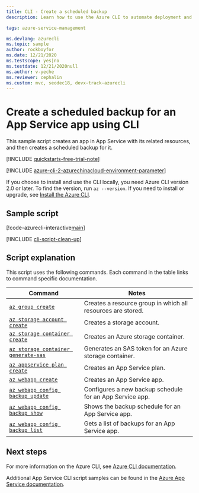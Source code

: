 ```yaml
---
title: CLI - Create a scheduled backup
description: Learn how to use the Azure CLI to automate deployment and management of your App Service app. This sample shows how to create a scheduled backup for an app.

tags: azure-service-management

ms.devlang: azurecli
ms.topic: sample
author: rockboyfor
ms.date: 12/21/2020
ms.testscope: yes|no
ms.testdate: 12/21/2020null
ms.author: v-yeche
ms.reviewer: cephalin
ms.custom: mvc, seodec18, devx-track-azurecli
---
```


# Create a scheduled backup for an App Service app using CLI

This sample script creates an app in App Service with its related resources, and then creates a scheduled backup for it. 

[!INCLUDE [quickstarts-free-trial-note](../../../includes/quickstarts-free-trial-note.md)]

[!INCLUDE [azure-cli-2-azurechinacloud-environment-parameter](../../../includes/azure-cli-2-azurechinacloud-environment-parameter.md)]

If you choose to install and use the CLI locally, you need Azure CLI version 2.0 or later. To find the version, run `az --version`. If you need to install or upgrade, see [Install the Azure CLI](https://docs.azure.cn/cli/install-azure-cli). 

## Sample script

[!code-azurecli-interactive[main](../../../cli_scripts/app-service/backup-scheduled/backup-scheduled.sh?highlight=3-7 "Create a scheduled backup for an app")]

[!INCLUDE [cli-script-clean-up](../../../includes/cli-script-clean-up.md)]

## Script explanation

This script uses the following commands. Each command in the table links to command specific documentation.

| Command | Notes |
|---|---|
| [`az group create`](https://docs.azure.cn/cli/group#az_group_create) | Creates a resource group in which all resources are stored. |
| [`az storage account create`](https://docs.azure.cn/cli/storage/account#az_storage_account_create) | Creates a storage account. |
| [`az storage container create`](https://docs.azure.cn/cli/storage/container#az_storage_container_create) | Creates an Azure storage container. |
| [`az storage container generate-sas`](https://docs.azure.cn/cli/storage/container#az_storage_container_generate_sas) | Generates an SAS token for an Azure storage container.  |
| [`az appservice plan create`](https://docs.azure.cn/cli/appservice/plan#az_appservice_plan_create) | Creates an App Service plan. |
| [`az webapp create`](https://docs.azure.cn/cli/webapp#az_webapp_create) | Creates an App Service app. |
| [`az webapp config backup update`](https://docs.azure.cn/cli/webapp/config/backup#az_webapp_config_backup_update) | Configures a new backup schedule for an App Service app. |
| [`az webapp config backup show`](https://docs.azure.cn/cli/webapp/config/backup#az_webapp_config_backup_show) | Shows the backup schedule for an App Service app. |
| [`az webapp config backup list`](https://docs.azure.cn/cli/webapp/config/backup#az_webapp_config_backup_list) | Gets a list of backups for an App Service app. |

## Next steps

For more information on the Azure CLI, see [Azure CLI documentation](https://docs.azure.cn/cli).

Additional App Service CLI script samples can be found in the [Azure App Service documentation](../samples-cli.md).



<!-- Update_Description: new article about cli backup scheduled -->
<!--NEW.date: 12/21/2020-->